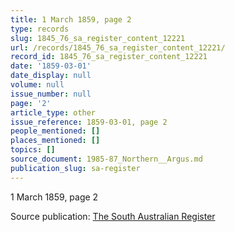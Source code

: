 ```yaml
---
title: 1 March 1859, page 2
type: records
slug: 1845_76_sa_register_content_12221
url: /records/1845_76_sa_register_content_12221/
record_id: 1845_76_sa_register_content_12221
date: '1859-03-01'
date_display: null
volume: null
issue_number: null
page: '2'
article_type: other
issue_reference: 1859-03-01, page 2
people_mentioned: []
places_mentioned: []
topics: []
source_document: 1985-87_Northern__Argus.md
publication_slug: sa-register
---
```


1 March 1859, page 2

Source publication: [The South Australian Register](/publications/sa-register/)
